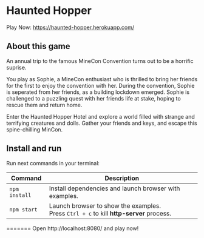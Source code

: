 # Haunted Hopper

Play Now: https://haunted-hopper.herokuapp.com/

## About this game
An annual trip to the famous MineCon Convention turns out to be a horrific suprise.

You play as Sophie, a MineCon enthusiast who is thrilled to bring her friends for the first to enjoy the convention with her. During the convention, Sophie is seperated from her friends, as a building lockdown emerged. Sophie is challenged to a puzzling quest with her friends life at stake, hoping to rescue them and return home.

Enter the Haunted Hopper Hotel and explore a world filled with strange and terrifying creatures and dolls. Gather your friends and keys, and escape this spine-chilling MinCon.

## Install and run

Run next commands in your terminal:

| Command | Description |
|---------|-------------|
| `npm install` | Install dependencies and launch browser with examples.|
| `npm start` | Launch browser to show the examples. <br> Press `Ctrl + c` to kill **http-server** process. |
=======
Open http://localhost:8080/ and play now!



